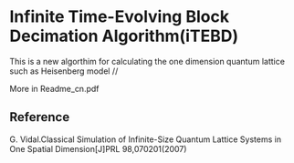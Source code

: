 # Infinite Time-Evolving Block Decimation Algorithm(iTEBD)
This is a new algorthim for calculating the one dimension quantum lattice such as Heisenberg model //

More in Readme_cn.pdf
## Reference
G. Vidal.Classical Simulation of Infinite-Size Quantum Lattice Systems in One Spatial Dimension[J]PRL 98,070201(2007)
